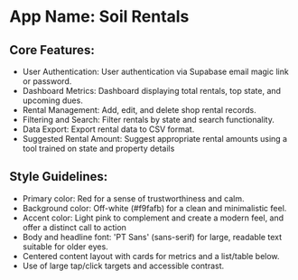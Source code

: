 # **App Name**: Soil Rentals

## Core Features:

- User Authentication: User authentication via Supabase email magic link or password.
- Dashboard Metrics: Dashboard displaying total rentals, top state, and upcoming dues.
- Rental Management: Add, edit, and delete shop rental records.
- Filtering and Search: Filter rentals by state and search functionality.
- Data Export: Export rental data to CSV format.
- Suggested Rental Amount: Suggest appropriate rental amounts using a tool trained on state and property details

## Style Guidelines:

- Primary color: Red for a sense of trustworthiness and calm.
- Background color: Off-white (#f9fafb) for a clean and minimalistic feel.
- Accent color: Light pink to complement and create a modern feel, and offer a distinct call to action
- Body and headline font: 'PT Sans' (sans-serif) for large, readable text suitable for older eyes.
- Centered content layout with cards for metrics and a list/table below.
- Use of large tap/click targets and accessible contrast.